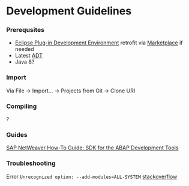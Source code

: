 # Development Guidelines

### Prerequsites
* [Eclipse Plug-in Development Environment](http://www.eclipse.org/pde/) retrofit via [Marketplace](https://marketplace.eclipse.org/content/eclipse-pde-plug-development-environment) if needed
* Latest [ADT](https://tools.hana.ondemand.com/#abap)
* Java 8?

### Import
Via
File -> Import... -> Projects from Git -> Clone URI

### Compiling
?

### Guides

[SAP NetWeaver How-To Guide: SDK for the ABAP Development Tools](https://www.sap.com/documents/2013/04/12289ce1-527c-0010-82c7-eda71af511fa.html)

### Troubleshooting

Error `Unrecognized option: --add-modules=ALL-SYSTEM` [stackoverflow](https://stackoverflow.com/questions/46807468/eclipse-wont-open-in-linux-mint-and-java-wont-open-in-different-directories)
